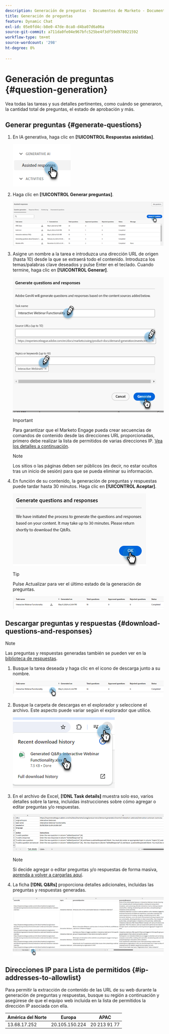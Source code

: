 ```yaml
---
description: Generación de preguntas - Documentos de Marketo - Documentación del producto
title: Generación de preguntas
feature: Dynamic Chat
exl-id: 05e0fd4c-b8e0-47de-8ca8-d4ba07d6a06a
source-git-commit: a711da0fe04e967bfc525be4f3df59d978021592
workflow-type: tm+mt
source-wordcount: '298'
ht-degree: 0%

---
```


# Generación de preguntas {#question-generation}

Vea todas las tareas y sus detalles pertinentes, como cuándo se generaron, la cantidad total de preguntas, el estado de aprobación y más.

## Generar preguntas {#generate-questions}

1. En IA generativa, haga clic en **[!UICONTROL Respuestas asistidas]**.

   ![](assets/question-generation-1.png)

1. Haga clic en **[!UICONTROL Generar preguntas]**.

   ![](assets/question-generation-2.png)

1. Asigne un nombre a la tarea e introduzca una dirección URL de origen (hasta 10) desde la que se extraerá todo el contenido. Introduzca los temas/palabras clave deseados y pulse Enter en el teclado. Cuando termine, haga clic en **[!UICONTROL Generar]**.

   ![](assets/question-generation-3.png)

   >[!IMPORTANT]
   >
   >Para garantizar que el Marketo Engage pueda crear secuencias de comandos de contenido desde las direcciones URL proporcionadas, primero debe realizar la lista de permitidos de varias direcciones IP. [Vea los detalles a continuación](#ip-addresses-to-allowlist).

   >[!NOTE]
   >
   >Los sitios o las páginas deben ser públicos (es decir, no estar ocultos tras un inicio de sesión) para que se pueda eliminar su información.

1. En función de su contenido, la generación de preguntas y respuestas puede tardar hasta 30 minutos. Haga clic en **[!UICONTROL Aceptar]**.

   ![](assets/question-generation-4.png)

   >[!TIP]
   >
   >Pulse Actualizar para ver el último estado de la generación de preguntas.

   ![](assets/question-generation-5.png)

## Descargar preguntas y respuestas {#download-questions-and-responses}

>[!NOTE]
>
>Las preguntas y respuestas generadas también se pueden ver en la [biblioteca de respuestas](/help/marketo/product-docs/demand-generation/dynamic-chat/generative-ai/response-library.md).

1. Busque la tarea deseada y haga clic en el icono de descarga junto a su nombre.

   ![](assets/question-generation-6.png)

1. Busque la carpeta de descargas en el explorador y seleccione el archivo. Este aspecto puede variar según el explorador que utilice.

   ![](assets/question-generation-7.png)

1. En el archivo de Excel, **[!DNL Task details]** muestra solo eso, varios detalles sobre la tarea, incluidas instrucciones sobre cómo agregar o editar preguntas y/o respuestas.

   ![](assets/question-generation-8.png)

   >[!NOTE]
   >
   >Si decide agregar o editar preguntas y/o respuestas de forma masiva, [aprenda a volver a cargarlas aquí](/help/marketo/product-docs/demand-generation/dynamic-chat/generative-ai/response-library.md).

1. La ficha **[!DNL Q&Rs]** proporciona detalles adicionales, incluidas las preguntas y respuestas generadas.

   ![](assets/question-generation-9.png)

## Direcciones IP para Lista de permitidos {#ip-addresses-to-allowlist}

Para permitir la extracción de contenido de las URL de su web durante la generación de preguntas y respuestas, busque su región a continuación y asegúrese de que el equipo web incluida en la lista de permitidos la dirección IP asociada con ella.

<table width="450">
<thead>
  <tr>
    <th>América del Norte</th>
    <th>Europa</th>
    <th>APAC</th>
  </tr>
</thead>
<tbody>
  <tr>
    <td>13.68.17.252</td>
    <td>20.105.150.224</td>
    <td>20 213 91 77</td>
  </tr>
</tbody>
</table>
